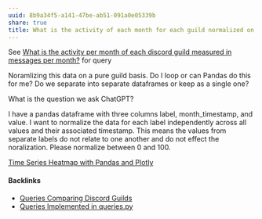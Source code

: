 ```yaml
---
uuid: 8b9a34f5-a141-47be-ab51-091a0e05339b
share: true
title: What is the activity of each month for each guild normalized on a single graph?
---
```

See [What is the activity per month of each discord guild measured in messages per month?](../edb39918-b02f-4ee7-b2b2-d902c8370412) for query

Noramlizing this data on a pure guild basis. Do I loop or can Pandas do this for me? Do we separate into separate dataframes or keep as a single one?

What is the question we ask ChatGPT?

I have a pandas dataframe with three columns label, month_timestamp, and value. I want to normalize the data for each label independently across all values and their associated timestamp. This means the values from separate labels do not relate to one another and do not effect the noralization. Please normalize between 0 and 100.


[Time Series Heatmap with Pandas and Plotly](https://chat.openai.com/share/e9962807-93f6-46e0-bdf9-d29ce3905270)


#### Backlinks

* [Queries Comparing Discord Guilds](/0c4bbdac-febf-4e8e-861f-c36ef88a71c9)
* [Queries Implemented in queries.py](/3a44d50b-0280-42f8-8fa0-6c15d4ffe161)